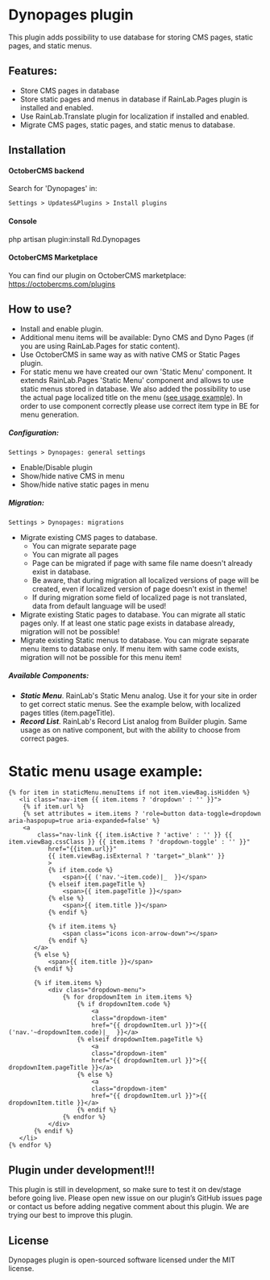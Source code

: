 # Dynopages plugin
This plugin adds possibility to use database for storing CMS pages, static pages, and static menus.

## Features:
* Store CMS pages in database
* Store static pages and menus in database if RainLab.Pages plugin is installed and enabled.
* Use RainLab.Translate plugin for localization if installed and enabled.
* Migrate CMS pages, static pages, and static menus to database.

## Installation
#### OctoberCMS backend
Search for 'Dynopages' in:
```
Settings > Updates&Plugins > Install plugins 
```
#### Console
php artisan plugin:install Rd.Dynopages

#### OctoberCMS Marketplace
You can find our plugin on OctoberCMS marketplace: https://octobercms.com/plugins

## How to use?
* Install and enable plugin.
* Additional menu items will be available: Dyno CMS and Dyno Pages (if you are using RainLab.Pages for static content).
* Use OctoberCMS in same way as with native CMS or Static Pages plugin.
* For static menu we have created our own 'Static Menu' component. It extends RainLab.Pages 'Static Menu' component and allows to use static menus stored in database. We also added the possibility to use the actual page localized title on the menu ([see usage example](#static-menu-usage-example)). In order to use component correctly please use correct item type in BE for menu generation.

##### Configuration:
```
Settings > Dynopages: general settings
```
* Enable/Disable plugin
* Show/hide native CMS in menu
* Show/hide native static pages in menu

##### Migration:
```
Settings > Dynopages: migrations
```
* Migrate existing CMS pages to database.
   - You can migrate separate page
   - You can migrate all pages
   - Page can be migrated if page with same file name doesn't already exist in database.
   - Be aware, that during migration all localized versions of page will be created, even if localized version of page doesn't exist in theme!
   - If during migration some field of localized page is not translated, data from default language will be used!
* Migrate existing Static pages to database. You can migrate all static pages only. If at least one static page exists in database already, migration will not be possible!
* Migrate existing Static menus to database. You can migrate separate menu items to database only. If menu item with same code exists, migration will not be possible for this menu item!

##### Available Components:
 - ___Static Menu___. RainLab's Static Menu analog. Use it for your site in order to get correct static menus. See the example below, with localized pages titles (item.pageTitle).
 - ___Record List___. RainLab's Record List analog from Builder plugin. Same usage as on native component, but with the ability to choose from correct pages.

# Static menu usage example:
```
{% for item in staticMenu.menuItems if not item.viewBag.isHidden %}
   <li class="nav-item {{ item.items ? 'dropdown' : '' }}">
    {% if item.url %}
    {% set attributes = item.items ? 'role=button data-toggle=dropdown aria-haspopup=true aria-expanded=false' %}
    <a 
        class="nav-link {{ item.isActive ? 'active' : '' }} {{ item.viewBag.cssClass }} {{ item.items ? 'dropdown-toggle' : '' }}"
           href="{{item.url}}"
           {{ item.viewBag.isExternal ? 'target="_blank"' }}
           >
           {% if item.code %}
               <span>{{ ('nav.'~item.code)|_  }}</span>
           {% elseif item.pageTitle %}
               <span>{{ item.pageTitle }}</span>
           {% else %}
               <span>{{ item.title }}</span>
           {% endif %}

           {% if item.items %}
               <span class="icons icon-arrow-down"></span>
           {% endif %}
       </a>
       {% else %}
           <span>{{ item.title }}</span>
       {% endif %}

       {% if item.items %}
           <div class="dropdown-menu">
               {% for dropdownItem in item.items %}
                   {% if dropdownItem.code %}
                       <a 
                       class="dropdown-item" 
                       href="{{ dropdownItem.url }}">{{ ('nav.'~dropdownItem.code)|_  }}</a>
                   {% elseif dropdownItem.pageTitle %}
                       <a 
                       class="dropdown-item" 
                       href="{{ dropdownItem.url }}">{{ dropdownItem.pageTitle }}</a>
                   {% else %}
                       <a 
                       class="dropdown-item" 
                       href="{{ dropdownItem.url }}">{{ dropdownItem.title }}</a>
                   {% endif %}
               {% endfor %}
           </div>
       {% endif %}
   </li>
{% endfor %}
```

## Plugin under development!!!
This plugin is still in development, so make sure to test it on dev/stage before going live. Please open new issue on our plugin’s GitHub issues page or contact us before adding negative comment about this plugin. We are trying our best to improve this plugin.

## License
Dynopages plugin is open-sourced software licensed under the MIT license.

